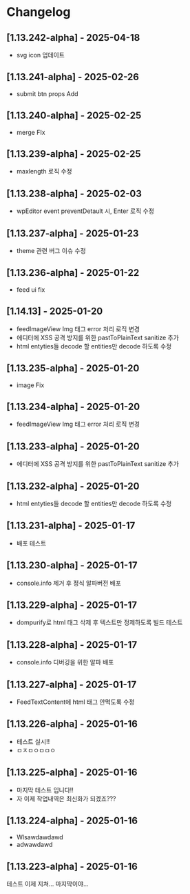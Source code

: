 # Changelog

## [1.13.242-alpha] - 2025-04-18
- svg icon 업데이트


## [1.13.241-alpha] - 2025-02-26
- submit btn props Add


## [1.13.240-alpha] - 2025-02-25
- merge FIx


## [1.13.239-alpha] - 2025-02-25
- maxlength 로직 수정


## [1.13.238-alpha] - 2025-02-03
- wpEditor event preventDetault 시, Enter 로직 수정


## [1.13.237-alpha] - 2025-01-23
- theme 관련 버그 이슈 수정


## [1.13.236-alpha] - 2025-01-22
- feed ui fix
  
## [1.14.13] - 2025-01-20
- feedImageView Img 태그 error 처리 로직 변경
- 에디터에 XSS 공격 방지를 위한 pastToPlainText sanitize 추가
- html entyties들 decode 할 entities만 decode 하도록 수정


## [1.13.235-alpha] - 2025-01-20
- image Fix


## [1.13.234-alpha] - 2025-01-20
- feedImageView Img 태그 error 처리 로직 변경


## [1.13.233-alpha] - 2025-01-20
- 에디터에 XSS 공격 방지를 위한 pastToPlainText sanitize 추가


## [1.13.232-alpha] - 2025-01-20
- html entyties들 decode 할 entities만 decode 하도록 수정


## [1.13.231-alpha] - 2025-01-17
- 배포 테스트 


## [1.13.230-alpha] - 2025-01-17
- console.info 제거 후 정식 알파버전 배포


## [1.13.229-alpha] - 2025-01-17
- dompurify로 html 태그 삭제 후 텍스트만 정제하도록 빌드 테스트


## [1.13.228-alpha] - 2025-01-17
- console.info 디버깅을 위한 알파 배포


## [1.13.227-alpha] - 2025-01-17
- FeedTextContent에 html 태그 안먹도록 수정


## [1.13.226-alpha] - 2025-01-16
- 테스트 실시!!
- ㅁㅈㅁㅇㅁㅁㅇ


## [1.13.225-alpha] - 2025-01-16
- 마지막 테스트 입니다!!
- 자 이제 작업내역은 최신화가 되겠죠???


## [1.13.224-alpha] - 2025-01-16
- Wlsawdawdawd
- adwawdawd


## [1.13.223-alpha] - 2025-01-16
테스트 이제 지쳐...
마지막이야...

